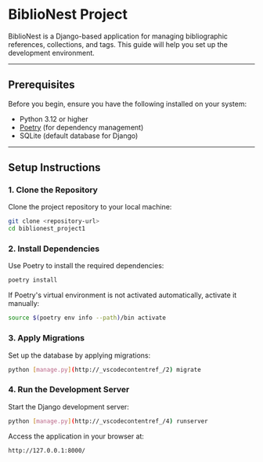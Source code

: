 # BiblioNest Project

BiblioNest is a Django-based application for managing bibliographic references, collections, and tags. This guide will help you set up the development environment.

---

## Prerequisites

Before you begin, ensure you have the following installed on your system:

- Python 3.12 or higher
- [Poetry](https://python-poetry.org/) (for dependency management)
- SQLite (default database for Django)

---

## Setup Instructions

### 1. Clone the Repository

Clone the project repository to your local machine:

```bash
git clone <repository-url>
cd biblionest_project1
```

### 2. Install Dependencies

Use Poetry to install the required dependencies:

```bash
poetry install
```

If Poetry's virtual environment is not activated automatically, activate it manually:

```bash
source $(poetry env info --path)/bin activate
```
### 3. Apply Migrations

Set up the database by applying migrations:

```bash
python [manage.py](http://_vscodecontentref_/2) migrate
```
### 4. Run the Development Server

Start the Django development server:

```bash
python [manage.py](http://_vscodecontentref_/4) runserver
```

Access the application in your browser at:


```bash
http://127.0.0.1:8000/
```